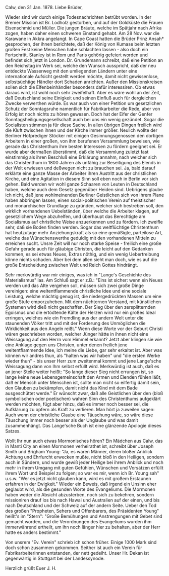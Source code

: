  Calw, den 31 Jan. 1878.
Liebe Brüder,

Wieder sind wir durch einige Todesnachrichten betrübt worden. In der Bremer Mission ist Br. Lodholz gestorben, und auf der Goldküste die Frauen Eisenschmid und Müller. Die jungen Bräute, welche im Spätjahr nach Afrika zogen, haben daher einen schweren Einstand gehabt. Am 28 Nov. war die Karawane in Akkra angelangt. In Cape Coast hatten die Brüder Prinz Ansah* gesprochen, der ihnen berichtete, daß der König von Kumase beim letzten großen Fest keine Menschen habe schlachten lassen - also doch ein Fortschritt. Stanley ist in Rom und Paris gehörig gefeiert worden und befindet sich jetzt in London. Dr. Grundemann schreibt, daß eine Petition an den Reichstag im Werk sei, welche den Wunsch ausspricht, daß der neu entdeckte Wasserweg mit den umliegenden Ländern unter eine internationale Aufsicht gestellt werden möchte, damit nicht gewissenlose, selbstsüchtige Händler dort Schaden anrichten. Außer den Missionskreisen sollen sich die Elfenbeinhändler besonders dafür interessiren. Ob etwas daraus wird, ist wohl noch sehr zweifelhaft. Aber es wäre wohl an der Zeit, daß Deutschland seine Einigkeit und seinen Einfluß auch für dergleichen Zwecke verwerthen würde. Es war auch von einer Petition um gesetzlichen Schutz der Sonntagsruhe namentlich für Fabrikarbeiter die Rede, aber von Erfolg ist noch nichts zu hören gewesen. Doch hat der Eifer der Genfer Sonntagsheiligungsgesellschaft auch bei uns ein wenig gezündet. Sogar die Socialisten stimmen ja für diese Sache. In allen übrigen Dingen freilich wird die Kluft zwischen ihnen und der Kirche immer größer. Neulich wollte der Berliner Hofprediger Stöcker mit einigen Gesinnungsgenossen den dortigen Arbeitern in einer großen, von ihm berufenen Versammlung beweisen, wie gerade das Christenthum ihre besten Interessen zu fördern geeignet sei. Er wurde aber dermaßen überstimmt, daß die Versammlung zuletzt fast einstimmig als ihren Beschluß eine Erklärung annahm, nach welcher sich das Christenthum in 1800 Jahren als unfähig zur Beseitigung des Elends in der Welt erwiesen und deßwegen nicht zu brauchen sei. Ja, bald darauf erklärte eine ganze Masse der Arbeiter ihren Austritt aus der christlichen Kirche, und eine Agitation in diesem Sinn soll eben noch in Berlin vor sich gehen. Bald werden wir wohl ganze Schaaren von Leuten in Deutschland haben, welche auch dem Gesetz gegenüber Heiden sind. Uebrigens glaube ich nicht, daß jene wohlmeinenden Berliner Geistlichen sich von ihrem Plane haben abbringen lassen, einen social-politischen Verein auf theistischer und monarchischer Grundlage zu gründen, welcher sich bestreben soll, den wirklich vorhandenen Uebelständen, über welche die Arbeiter klagen, auf gesetzlichem Wege abzuhelfen, und überhaupt das Berechtigte am Socialismus auf christliche Weise anzuerkennen und zu fördern. Ich zweifle sehr, daß sie Boden finden werden. Sogar das weltflüchtige Christenthum hat heutzutage mehr Anziehungskraft als so eine gemäßigte, parteilose Art, welche das Wünschenswerthe geduldig mit den vorhandenen Mitteln zu erreichen sucht. Unsre Zeit will nur noch starke Speise - freilich eine große Gefahr gerade auch für gläubige Christen, die leicht auf den Gedanken kommen, es sei etwas Neues, Extras nöthig, und ein wenig Uebertreibung könne nichts schaden. Aber bei dem allen sieht man doch, wie es auf die große Entscheidung zwischen Welt und Reich Gottes hindrängt.

Sehr merkwürdig war mir einiges, was ich in "Lange's Geschichte des Materialismus" las. Am Schluß sagt er z.B.: "Eins ist sicher: wenn ein Neues werden und das Alte vergehen soll, müssen sich zwei große Dinge vereinigen: eine weltentflammende christliche Idee und eine sociale Leistung, welche mächtig genug ist, die niedergedrückten Massen um eine große Stufe emporzuheben. Mit dem nüchternen Verstand, mit künstlichen Systemen wird dieß nicht geschaffen. Der Sieg über den zersplitternden Egoismus und die ertödtende Kälte der Herzen wird nur ein großes Ideal erringen, welches wie ein Fremdling aus der andern Welt unter die staunenden Völker tritt und mit der Forderung des Unmöglichen die Wirklichkeit aus den Angeln reißt." Wenn diese Worte vor der Geburt Christi wären geschrieben worden, welcher Jünger hätte in ihnen nicht eine Weissagung auf den Herrn vom Himmel erkannt? Jetzt aber klingen sie wie eine Anklage gegen uns Christen, unter denen freilich jene weltentflammende Idee, ich meine die Liebe, gar sehr erkaltet ist. Aber was können wir andres thun, als "halten was wir haben" und "die ersten Werke wieder thun" - bis unser Herr zum zweitenmal kommt und jene Lange'sche Weissagung dann von Ihm selbst erfüllt wird. Merkwürdig ist auch, daß es an jener Stelle weiter heißt: "So lange dieser Sieg nicht errungen ist, so lange keine neue Lebensgemeinschaft den Armen und Elenden fühlen läßt, daß er Mensch unter Menschen ist, sollte man nicht so eilfertig damit sein, den Glauben zu bekämpfen, damit nicht das Kind mit dem Bade ausgeschüttet werde." Er wünscht zwar, daß alle Geistlichen über den (bloß symbolischen oder poetischen) wahren Sinn des Christenthums aufgeklärt werden möchten, fügt aber hinzu, daß es immer noch besser sei, die Aufklärung zu opfern als Kraft zu verlieren. Man hört ja zuweilen sagen: Auch wenn der christliche Glaube eine Täuschung wäre, so wäre diese Täuschung immer noch besser als der Unglaube und was damit zusammenhängt. Das Lange'sche Buch ist eine glänzende Apologie dieses Satzes.

Wollt Ihr nun auch etwas Mormonisches hören? Ein Mädchen aus Calw, das in Manti City an einen Mormonen verheirathet ist, schreibt über Joseph Smith und Brigham Young: "Ja, es waren Männer, deren bloßer Anblick Achtung und Ehrfurcht erwecken mußte, nicht bloß in den Heiligen, sondern auch in Sündern, und wurde gewiß jeder Heilige bei ihrem Anblick und noch mehr in ihrem Umgang mit guten Gefühlen, Wünschen und Vorsätzen erfüllt ihrem Wort und Beispiel zu folgen; so war es mir, wenn ich Br. Young sah" u.s.w. "Wer es jetzt nicht glauben kann, wird es mit großem Erstaunen erfahren in der Ewigkeit." Wieder ein Beweis, daß irgend ein Unsinn eher geglaubt wird, als die gesunden Worte des Evangeliums. Die Mormonen haben weder die Absicht abzusterben, noch sich zu bekehren, sondern missioniren drauf los bis nach Hawai und Australien auf der einen, und bis nach Deutschland und der Schweiz auf der andern Seite. Ueber den Tod des großen "Propheten, Sehers und Offenbarers, des Präsidenten Young" heißt's im "Stern": "Große Bemühungen und Anstrengungen mit Gebet sind gemacht worden, und die Verordnungen des Evangeliums wurden ihm immerwährend ertheilt, um ihn noch länger hier zu behalten, aber der Herr hatte es anders bestimmt."

Von unsrem "Ev. Verein" schrieb ich schon früher. Einige 1000 Mark sind doch schon zusammen gekommen. Seither ist auch ein Verein für Fabrikarbeiterinnen entstanden, der nett gedeiht. Unser Hr. Dekan ist gegenwärtig in Stuttgart bei der Landessynode.

Herzlich grüßt Euer J. H.
